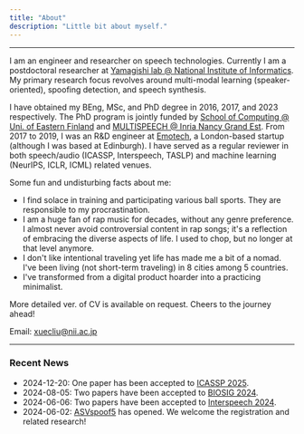 ```yaml
---
title: "About"
description: "Little bit about myself."
---
```


-------------------
I am an engineer and researcher on speech technologies. Currently I am a postdoctoral researcher at [Yamagishi lab @ National Institute of Informatics](https://nii-yamagishilab.github.io/). My primary research focus revolves around multi-modal learning (speaker-oriented), spoofing detection, and speech synthesis.

I have obtained my BEng, MSc, and PhD degree in 2016, 2017, and 2023 respectively. The PhD program is jointly funded by [School of Computing @ Uni. of Eastern Finland](http://www.uef.fi/en/web/cs) and [MULTISPEECH @ Inria Nancy Grand Est](https://team.inria.fr/multispeech/). From 2017 to 2019, I was an R&D engineer at [Emotech](https://www.linkedin.com/company/emotech-ltd/), a London-based startup (although I was based at Edinburgh). I have served as a regular reviewer in both speech/audio (ICASSP, Interspeech, TASLP) and machine learning (NeurIPS, ICLR, ICML) related venues.

Some fun and undisturbing facts about me:
* I find solace in training and participating various ball sports. They are responsible to my procrastination.
* I am a huge fan of rap music for decades, without any genre preference. I almost never avoid controversial content in rap songs; it's a reflection of embracing the diverse aspects of life. I used to chop, but no longer at that level anymore.
* I don't like intentional traveling yet life has made me a bit of a nomad. I've been living (not short-term traveling) in 8 cities among 5 countries.
* I've transformed from a digital product hoarder into a practicing minimalist.

More detailed ver. of CV is available on request. Cheers to the journey ahead!

Email: xuecliu@nii.ac.jp

-------------------
### Recent News
* 2024-12-20: One paper has been accepted to [ICASSP 2025](https://2025.ieeeicassp.org/).
* 2024-08-05: Two papers have been accepted to [BIOSIG 2024](https://biosig.de/). 
* 2024-06-06: Two papers have been accepted to [Interspeech 2024](https://interspeech2024.org/).
* 2024-06-02: [ASVspoof5](https://www.asvspoof.org) has opened. We welcome the registration and related research!
